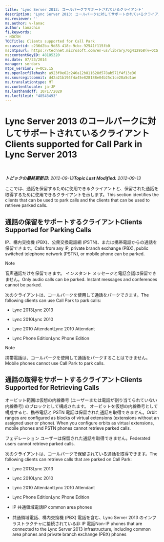 ```yaml
---
title: 'Lync Server 2013: コールパークでサポートされているクライアント'
description: 'Lync Server 2013: コールパークに対してサポートされているクライアント。'
ms.reviewer: ''
ms.author: v-lanac
author: lanachin
f1.keywords:
- NOCSH
TOCTitle: Clients supported for Call Park
ms:assetid: c236d2ba-9d83-418c-9cbc-92541f115fb0
ms:mtpsurl: https://technet.microsoft.com/en-us/library/Gg412958(v=OCS.15)
ms:contentKeyID: 48185320
ms.date: 07/23/2014
manager: serdars
mtps_version: v=OCS.15
ms.openlocfilehash: a923f0e62c246a12b811628d578ab571f4f13e36
ms.sourcegitcommit: d42a21b194f4a45e828188e04b25c1ce28a5d1ae
ms.translationtype: MT
ms.contentlocale: ja-JP
ms.lasthandoff: 10/17/2020
ms.locfileid: "48543493"
---
```

# <a name="clients-supported-for-call-park-in-lync-server-2013"></a><span data-ttu-id="517c0-103">Lync Server 2013 のコールパークに対してサポートされているクライアント</span><span class="sxs-lookup"><span data-stu-id="517c0-103">Clients supported for Call Park in Lync Server 2013</span></span>

<div data-xmlns="http://www.w3.org/1999/xhtml">

<div class="topic" data-xmlns="http://www.w3.org/1999/xhtml" data-msxsl="urn:schemas-microsoft-com:xslt" data-cs="https://msdn.microsoft.com/">

<div data-asp="https://msdn2.microsoft.com/asp">



</div>

<div id="mainSection">

<div id="mainBody">

<span> </span>

<span data-ttu-id="517c0-104">_**トピックの最終更新日:** 2012-09-13_</span><span class="sxs-lookup"><span data-stu-id="517c0-104">_**Topic Last Modified:** 2012-09-13_</span></span>

<span data-ttu-id="517c0-105">ここでは、通話を保留するために使用できるクライアントと、保留された通話を取得するために使用できるクライアントを示します。</span><span class="sxs-lookup"><span data-stu-id="517c0-105">This section identifies the clients that can be used to park calls and the clients that can be used to retrieve parked calls.</span></span>

<div>

## <a name="clients-supported-for-parking-calls"></a><span data-ttu-id="517c0-106">通話の保留をサポートするクライアント</span><span class="sxs-lookup"><span data-stu-id="517c0-106">Clients Supported for Parking Calls</span></span>

<span data-ttu-id="517c0-107">IP、構内交換機 (PBX)、公衆交換電話網 (PSTN)、または携帯電話からの通話を保留できます。</span><span class="sxs-lookup"><span data-stu-id="517c0-107">Calls from any IP, private branch exchange (PBX), public switched telephone network (PSTN), or mobile phone can be parked.</span></span>

<div>


> [!NOTE]  
> <span data-ttu-id="517c0-p101">音声通話だけを保留できます。 インスタント メッセージと電話会議は保留できません。</span><span class="sxs-lookup"><span data-stu-id="517c0-p101">Only audio calls can be parked. Instant messages and conferences cannot be parked.</span></span>



</div>

<span data-ttu-id="517c0-110">次のクライアントは、コールパークを使用して通話をパークできます。</span><span class="sxs-lookup"><span data-stu-id="517c0-110">The following clients can use Call Park to park calls:</span></span>

  - <span data-ttu-id="517c0-111">Lync 2013</span><span class="sxs-lookup"><span data-stu-id="517c0-111">Lync 2013</span></span>

  - <span data-ttu-id="517c0-112">Lync 2010</span><span class="sxs-lookup"><span data-stu-id="517c0-112">Lync 2010</span></span>

  - <span data-ttu-id="517c0-113">Lync 2010 Attendant</span><span class="sxs-lookup"><span data-stu-id="517c0-113">Lync 2010 Attendant</span></span>

  - <span data-ttu-id="517c0-114">Lync Phone Edition</span><span class="sxs-lookup"><span data-stu-id="517c0-114">Lync Phone Edition</span></span>

<div>


> [!NOTE]  
> <span data-ttu-id="517c0-115">携帯電話は、コールパークを使用して通話をパークすることはできません。</span><span class="sxs-lookup"><span data-stu-id="517c0-115">Mobile phones cannot use Call Park to park calls.</span></span>



</div>

</div>

<div>

## <a name="clients-supported-for-retrieving-calls"></a><span data-ttu-id="517c0-116">通話の取得をサポートするクライアント</span><span class="sxs-lookup"><span data-stu-id="517c0-116">Clients Supported for Retrieving Calls</span></span>

<span data-ttu-id="517c0-p102">オービット範囲は仮想の内線番号 (ユーザーまたは電話が割り当てられていない内線番号) のブロックとして構成されます。 オービットを仮想の内線番号として構成すると、携帯電話と PSTN 電話は保留された通話を取得できません。</span><span class="sxs-lookup"><span data-stu-id="517c0-p102">Orbit ranges are configured as blocks of virtual extensions (extensions without an assigned user or phone). When you configure orbits as virtual extensions, mobile phones and PSTN phones cannot retrieve parked calls.</span></span>

<span data-ttu-id="517c0-119">フェデレーション ユーザーは保留された通話を取得できません。</span><span class="sxs-lookup"><span data-stu-id="517c0-119">Federated users cannot retrieve parked calls.</span></span>

<span data-ttu-id="517c0-120">次のクライアントは、コールパークで保留されている通話を取得できます。</span><span class="sxs-lookup"><span data-stu-id="517c0-120">The following clients can retrieve calls that are parked on Call Park:</span></span>

  - <span data-ttu-id="517c0-121">Lync 2013</span><span class="sxs-lookup"><span data-stu-id="517c0-121">Lync 2013</span></span>

  - <span data-ttu-id="517c0-122">Lync 2010</span><span class="sxs-lookup"><span data-stu-id="517c0-122">Lync 2010</span></span>

  - <span data-ttu-id="517c0-123">Lync 2010 Attendant</span><span class="sxs-lookup"><span data-stu-id="517c0-123">Lync 2010 Attendant</span></span>

  - <span data-ttu-id="517c0-124">Lync Phone Edition</span><span class="sxs-lookup"><span data-stu-id="517c0-124">Lync Phone Edition</span></span>

  - <span data-ttu-id="517c0-125">IP 共通領域電話</span><span class="sxs-lookup"><span data-stu-id="517c0-125">IP common area phones</span></span>

  - <span data-ttu-id="517c0-126">共通領域電話、構内交換機 (PBX) 電話を含む、Lync Server 2013 のインフラストラクチャに接続されている非 IP 電話</span><span class="sxs-lookup"><span data-stu-id="517c0-126">Non-IP phones that are connected to the Lync Server 2013 infrastructure, including common area phones and private branch exchange (PBX) phones</span></span>

</div>

</div>

<span> </span>

</div>

</div>

</div>

